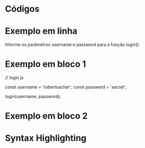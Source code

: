 # Códigos

# Exemplo em linha

Informe os parâmetros username e password para a função login().

# Exemplo em bloco 1

// login.js

const username = 'robertoachar';
const password = 'secret';

login(username, password);

# Exemplo em bloco 2



# Syntax Highlighting

